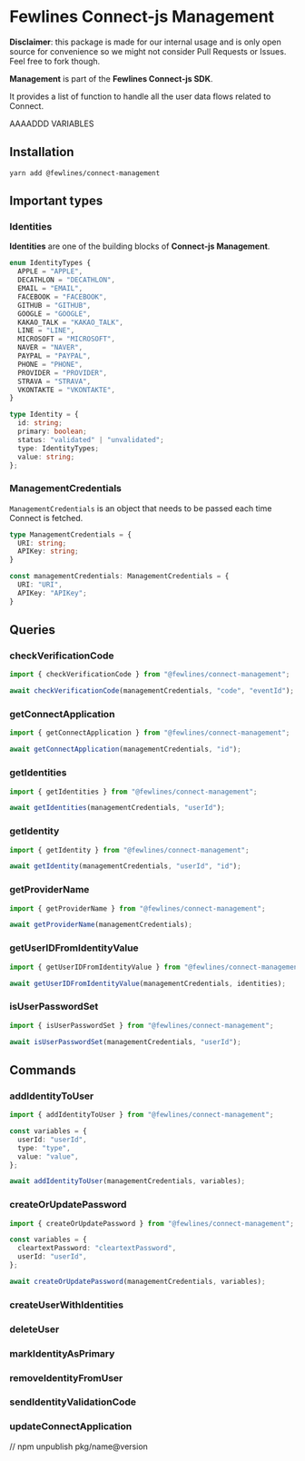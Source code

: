 # Fewlines Connect-js Management

**Disclaimer**: this package is made for our internal usage and is only open source for convenience so we might not consider Pull Requests or Issues. Feel free to fork though.

**Management** is part of the **Fewlines Connect-js SDK**.

It provides a list of function to handle all the user data flows related to Connect.

AAAADDD VARIABLES

## Installation

```shell
yarn add @fewlines/connect-management
```

## Important types

### Identities

**Identities** are one of the building blocks of **Connect-js Management**.

```ts
enum IdentityTypes {
  APPLE = "APPLE",
  DECATHLON = "DECATHLON",
  EMAIL = "EMAIL",
  FACEBOOK = "FACEBOOK",
  GITHUB = "GITHUB",
  GOOGLE = "GOOGLE",
  KAKAO_TALK = "KAKAO_TALK",
  LINE = "LINE",
  MICROSOFT = "MICROSOFT",
  NAVER = "NAVER",
  PAYPAL = "PAYPAL",
  PHONE = "PHONE",
  PROVIDER = "PROVIDER",
  STRAVA = "STRAVA",
  VKONTAKTE = "VKONTAKTE",
}

type Identity = {
  id: string;
  primary: boolean;
  status: "validated" | "unvalidated";
  type: IdentityTypes;
  value: string;
};
```

### ManagementCredentials

`ManagementCredentials` is an object that needs to be passed each time Connect is fetched.

```ts
type ManagementCredentials = {
  URI: string;
  APIKey: string;
}

const managementCredentials: ManagementCredentials = {
  URI: "URI",
  APIKey: "APIKey";
}
```

## Queries

### checkVerificationCode

```ts
import { checkVerificationCode } from "@fewlines/connect-management";

await checkVerificationCode(managementCredentials, "code", "eventId");
```

### getConnectApplication

```ts
import { getConnectApplication } from "@fewlines/connect-management";

await getConnectApplication(managementCredentials, "id");
```

### getIdentities

```ts
import { getIdentities } from "@fewlines/connect-management";

await getIdentities(managementCredentials, "userId");
```

### getIdentity

```ts
import { getIdentity } from "@fewlines/connect-management";

await getIdentity(managementCredentials, "userId", "id");
```

### getProviderName

```ts
import { getProviderName } from "@fewlines/connect-management";

await getProviderName(managementCredentials);
```

### getUserIDFromIdentityValue

```ts
import { getUserIDFromIdentityValue } from "@fewlines/connect-management";

await getUserIDFromIdentityValue(managementCredentials, identities);
```

### isUserPasswordSet

```ts
import { isUserPasswordSet } from "@fewlines/connect-management";

await isUserPasswordSet(managementCredentials, "userId");
```

## Commands

### addIdentityToUser

```ts
import { addIdentityToUser } from "@fewlines/connect-management";

const variables = {
  userId: "userId",
  type: "type",
  value: "value",
};

await addIdentityToUser(managementCredentials, variables);
```

### createOrUpdatePassword

```ts
import { createOrUpdatePassword } from "@fewlines/connect-management";

const variables = {
  cleartextPassword: "cleartextPassword",
  userId: "userId",
};

await createOrUpdatePassword(managementCredentials, variables);
```

### createUserWithIdentities

### deleteUser

### markIdentityAsPrimary

### removeIdentityFromUser

### sendIdentityValidationCode

### updateConnectApplication

// npm unpublish pkg/name@version
